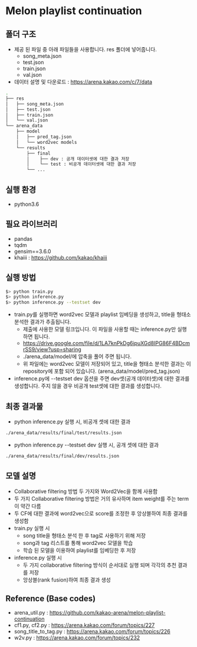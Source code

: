 # Melon playlist continuation

## **폴더 구조**
- 제공 된 파일 중 아래 파일들을 사용합니다. res 폴더에 넣어줍니다.
   - song_meta.json
   - test.json
   - train.json
   - val.json
- 데이터 설명 및 다운로드 : https://arena.kakao.com/c/7/data

```bash
.
├── res
│   ├── song_meta.json
│   ├── test.json
│   ├── train.json
│   └── val.json
└── arena_data
    ├── model
    │   ├── pred_tag.json
    │   └── word2vec models
    └── results
        ├── final
        │    ├── dev : 공개 데이터셋에 대한 결과 저장
        │    └── test : 비공개 데이터셋에 대한 결과 저장
        └── ...
```
## **실행 환경**
- python3.6

## **필요 라이브러리**
- pandas
- tqdm
- gensim==3.6.0
- khaiii : https://github.com/kakao/khaiii

## **실행 방법**
```bash
$> python train.py
$> python inference.py
$> python inference.py --testset dev
```
- train.py를 실행하면 word2vec 모델과 playlist 임베딩을 생성하고, title을 형태소 분석한 결과가 추출됩니다.  
   - 제출에 사용한 모델 링크입니다. 이 파일을 사용할 때는 inference.py만 실행하면 됩니다.
   - https://drive.google.com/file/d/1LA7knPkDg6ipuXGd8IPG86F4BDcmrSS9/view?usp=sharing  
   - ./arena_data/model/에 압축을 풀어 주면 됩니다.  
   - 위 파일에는 word2vec 모델이 저장되어 있고, title을 형태소 분석한 결과는 이 repository에 포함 되어 있습니다. (arena_data/model/pred_tag.json)
- inference.py에 --testset dev 옵션을 주면 dev셋(공개 데이터셋)에 대한 결과를 생성합니다. 주지 않을 경우 비공개 test셋에 대한 결과를 생성합니다.  
## **최종 결과물**
- python inference.py 실행 시, 비공개 셋에 대한 결과
```bash
./arena_data/results/final/test/results.json 
```
- python inference.py --testset dev 실행 시, 공개 셋에 대한 결과
```bash
./arena_data/results/final/dev/results.json
```

## **모델 설명**
- Collaborative filtering 방법 두 가지와 Word2Vec을 함께 사용함 
- 두 가지 Collaborative filtering 방법은 거의 유사하며 item weight를 주는 term이 약간 다름
- 두 CF에 대한 결과에 word2vec으로 score를 조정한 후 앙상블하여 최종 결과를 생성함
- train.py 실행 시
   - song title을 형태소 분석 한 후 tag로 사용하기 위해 저장
   - song과 tag 리스트를 통해 word2vec 모델을 학습
   - 학습 된 모델을 이용하여 playlist를 임베딩한 후 저장
- inference.py 실행 시
   - 두 가지 collaborative filtering 방식이 순서대로 실행 되며 각각의 추천 결과를 저장
   - 앙상블(rank fusion)하여 최종 결과 생성
   
## **Reference (Base codes)**
- arena_util.py : https://github.com/kakao-arena/melon-playlist-continuation
- cf1.py, cf2.py : https://arena.kakao.com/forum/topics/227
- song_title_to_tag.py : https://arena.kakao.com/forum/topics/226
- w2v.py : https://arena.kakao.com/forum/topics/232
